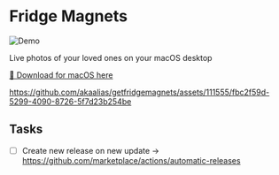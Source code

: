 # Fridge Magnets

![Demo](https://github.com/akaalias/getfridgemagnets/assets/111555/e3ab8222-eb3c-40d9-8edb-a209e73dcb57)

Live photos of your loved ones on your macOS desktop

[🎁 Download for macOS here](https://github.com/akaalias/getfridgemagnets/releases/latest/download/FridgeMagnets.dmg)

https://github.com/akaalias/getfridgemagnets/assets/111555/fbc2f59d-5299-4090-8726-5f7d23b254be

## Tasks
- [ ] Create new release on new update -> https://github.com/marketplace/actions/automatic-releases
